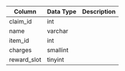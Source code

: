 | Column      | Data Type | Description |
| ----------- | --------- | ----------- |
| claim_id    | int       |             |
| name        | varchar   |             |
| item_id     | int       |             |
| charges     | smallint  |             |
| reward_slot | tinyint   |             |